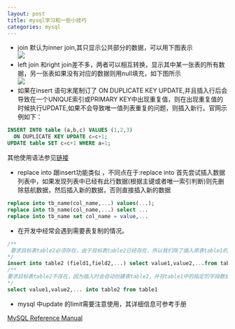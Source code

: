 ```yaml
---
layout: post
title: mysql学习和一些小技巧
categories: mysql
---
```


* join 默认为inner join,其只显示公共部分的数据，可以用下图表示  
  ![](http://www.habadog.com.img.800cdn.com/wp-content/uploads/2013/06/inner_join.jpg)  
* left join 和right join差不多，两者可以相互转换，显示其中某一张表的所有数据，另一张表如果没有对应的数据则用null填充，如下图所示  
  ![](http://www.habadog.com.img.800cdn.com/wp-content/uploads/2013/06/left_join.jpg)  
* 如果在insert 语句末尾制订了 ON DUPLICATE KEY UPDATE,并且插入行后会导致在一个UNIQUE索引或PRIMARY KEY中出现重复值，则在出现重复值的时候执行UPDATE,如果不会导致唯一值列表重复的问题，则插入新行。官网示例如下：
```sql
INSERT INTO table (a,b,c) VALUES (1,2,3)
  ON DUPLICATE KEY UPDATE c=c+1;
UPDATE table SET c=c+1 WHERE a=1;
```
其他使用语法参见[链接](http://dev.mysql.com/doc/refman/5.0/en/insert-on-duplicate.html)  
* replace into 跟insert功能类似 ，不同点在于:replace into 首先尝试插入数据列表中，如果发现列表中已经有此行数据(根据主键或者唯一索引判断)则先删除慈航数据，然后插入新的数据，否则直接插入新的数据
```sql
replace into tb_name(col_name,...) values(...);
replace into tb_name(col_name,...) select ...
replace into tb_name set col_name = value,...
```
* 在开发中经常会遇到需要表复制的情况。
```sql
/**
 要求目标表table2必须存在，由于目标表table2已经存在，所以我们除了插入原表table1的字段外，还可以插入常量
*/
insert into table2 (field1,field2,...) select value1,value2,...from table1
/**
要求目标表table2不存在，因为插入时会自动创建表table2，并将table1中的指定的字段数据复制 到table2中
*/
select value1,value2,... into table2 from table1
```
* mysql 中update 的limit需要注意使用，其详细信息可参考手册

[MySQL Reference Manual](http://man.chinaunix.net/database/mysql/zh-4.1.0/06-4.html)
